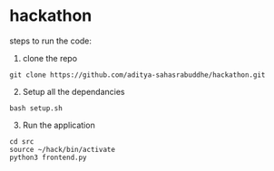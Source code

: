 # hackathon

steps to run the code:

1. clone the repo

```
git clone https://github.com/aditya-sahasrabuddhe/hackathon.git
```

2. Setup all the dependancies

```
bash setup.sh
```

3. Run the application

```
cd src
source ~/hack/bin/activate
python3 frontend.py
```